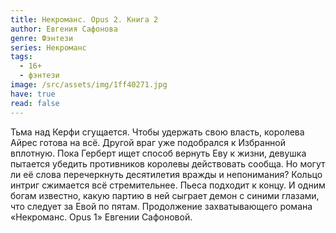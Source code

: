 ```yaml
---
title: Некроманс. Opus 2. Книга 2
author: Евгения Сафонова
genre: Фэнтези
series: Некроманс
tags:
  - 16+
  - фэнтези
image: /src/assets/img/1ff40271.jpg
have: true
read: false
---
```

Тьма над Керфи сгущается. Чтобы удержать свою власть, королева Айрес готова на всё. Другой враг уже подобрался к Избранной вплотную. Пока Герберт ищет способ вернуть Еву к жизни, девушка пытается убедить противников королевы действовать сообща. Но могут ли её слова перечеркнуть десятилетия вражды и непонимания? Кольцо интриг сжимается всё стремительнее. Пьеса подходит к концу. И одним богам известно, какую партию в ней сыграет демон с синими глазами, что следует за Евой по пятам. Продолжение захватывающего романа «Некроманс. Opus 1» Евгении Сафоновой.
